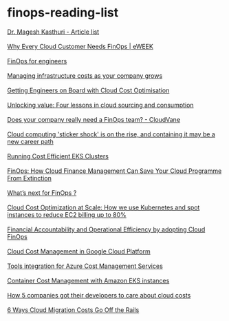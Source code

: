 # finops-reading-list

[Dr. Magesh Kasthuri - Article list](https://www.linkedin.com/feed/hashtag/shorticlefinops/)<br><br>
[Why Every Cloud Customer Needs FinOps | eWEEK](https://www.eweek.com/enterprise-apps/why-every-cloud-customer-needs-finops/)<br><br>
[FinOps for engineers](https://finopsforengineers.substack.com/)<br><br>
[Managing infrastructure costs as your company grows](https://www.intercom.com/blog/managing-infrastructure-costs/)<br><br>
[Getting Engineers on Board with Cloud Cost Optimisation ](https://www.capacitas.co.uk/insights/getting-engineers-on-board-cloud-cost-optimisation-part-1/3)<br><br>
[Unlocking value: Four lessons in cloud sourcing and consumption](https://www.mckinsey.com/business-functions/mckinsey-digital/our-insights/unlocking-value-four-lessons-in-cloud-sourcing-and-consumption)<br><br>
[Does your company really need a FinOps team? - CloudVane](https://www.cloudvane.com/does-your-company-really-need-a-finops-team/)<br><br>
[Cloud computing 'sticker shock' is on the rise, and containing it may be a new career path](https://www.zdnet.com/article/cloud-computing-sticker-shock-is-on-the-rise-and-containing-it-may-be-a-new-career-path/)<br><br>
[Running Cost Efficient EKS Clusters](https://medium.com/ynap-tech/running-cost-efficient-eks-clusters-40043fb6dd44)<br><br>
[FinOps: How Cloud Finance Management Can Save Your Cloud Programme From Extinction](https://www.contino.io/insights/finops-cloud-finance-management)<br><br>
[What’s next for FinOps ?](https://medium.com/timspirit/whats-next-for-finops-2800a2286c9d)<br><br>
[Cloud Cost Optimization at Scale: How we use Kubernetes and spot instances to reduce EC2 billing up to 80%](https://tuananh.net/2020/02/20/the-story-behind-my-talk-cloud-cost-optimization-at-scale/)<br><br>
[Financial Accountability and Operational Efficiency by adopting Cloud FinOps](https://www.linkedin.com/pulse/shorticle-423-financial-accountability-operational-cloud-kasthuri)<br><br>
[Cloud Cost Management in Google Cloud Platform](https://www.linkedin.com/pulse/shorticle-426-cloud-cost-management-google-platform-kasthuri/)<br><br>
[Tools integration for Azure Cost Management Services](https://www.linkedin.com/pulse/shorticle-428-tools-integration-azure-cost-management-kasthuri)<br><br>
[Container Cost Management with Amazon EKS instances](https://www.linkedin.com/pulse/shorticle-430-container-cost-management-amazon-eks-kasthuri/)<br><br>
[How 5 companies got their developers to care about cloud costs](https://www.infoworld.com/article/3623709/how-5-companies-got-their-developers-to-care-about-cloud-costs.html)<br><br>
[6 Ways Cloud Migration Costs Go Off the Rails](https://www.gartner.com/smarterwithgartner/6-ways-cloud-migration-costs-go-off-the-rails/)<br><br>

